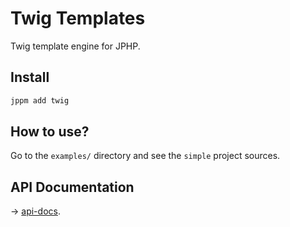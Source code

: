 # Twig Templates
Twig template engine for JPHP.

## Install

```bash
jppm add twig
```

## How to use?

Go to the `examples/` directory and see the `simple` project sources.

## API Documentation

-> [api-docs](api-docs/).